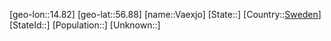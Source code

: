 ﻿---
location: [56.88,14.82]
type: City
tags:
- geo/City


SpocWebEntityId: 35370
isDeleted: false
confidential: public

---
[geo-lon::14.82]
[geo-lat::56.88]
[name::Vaexjo]
[State::]
[Country::[Sweden](geo/Continent/Europe/Sweden.md)]
[StateId::]
[Population::]
[Unknown::]


